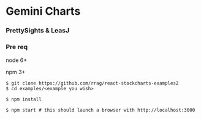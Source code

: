 # Gemini Charts
### PrettySights & LeasJ


### Pre req
node 6+

npm 3+


```
$ git clone https://github.com/rrag/react-stockcharts-examples2
$ cd examples/<example you wish>

$ npm install

$ npm start # this should launch a browser with http://localhost:3000
```
